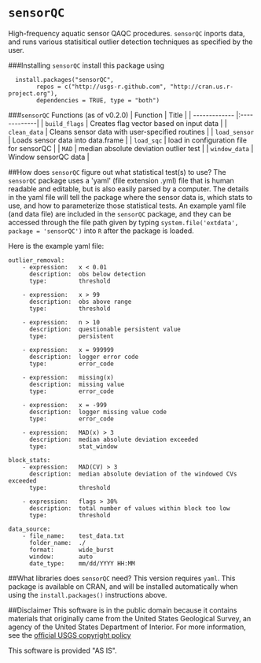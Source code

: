 `sensorQC`
========

High-frequency aquatic sensor QAQC procedures. `sensorQC` inports data, and runs various statisitical outlier detection techniques as specified by the user. 

###Installing `sensorQC`
install this package using

```
  install.packages("sensorQC", 
        repos = c("http://usgs-r.github.com", "http://cran.us.r-project.org"),
        dependencies = TRUE, type = "both")
```

###`sensorQC` Functions (as of v0.2.0)
| Function       | Title           |
| ------------- |:-------------|
| `build_flags` | Creates flag vector based on input data |
| `clean_data`  | Cleans sensor data with user-specified routines |
| `load_sensor` | Loads sensor data into data.frame |
| `load_sqc` | load in configuration file for sensorQC |
| `MAD` | median absolute deviation outlier test |
| `window_data` | Window sensorQC data |

##How does `sensorQC` figure out what statistical test(s) to use?
The `sensorQC` package uses a 'yaml' (file extension .yml) file that is human readable and editable, but is also easily parsed by a computer. The details in the yaml file will tell the package where the sensor data is, which stats to use, and how to parameterize those statistical tests. An example yaml file (and data file) are included in the `sensorQC` package, and they can be accessed through the file path given by typing `system.file('extdata', package = 'sensorQC')` into `R` after the package is loaded. 

Here is the example yaml file:
```
outlier_removal:
    - expression:   x < 0.01
      description:  obs below detection
      type:         threshold

    - expression:   x > 99
      description:  obs above range
      type:         threshold
      
    - expression:   n > 10
      description:  questionable persistent value  
      type:         persistent
      
    - expression:   x = 999999
      description:  logger error code
      type:         error_code
      
    - expression:   missing(x)
      description:  missing value
      type:         error_code      
      
    - expression:   x = -999
      description:  logger missing value code
      type:         error_code
      
    - expression:   MAD(x) > 3
      description:  median absolute deviation exceeded
      type:         stat_window

block_stats:
    - expression:   MAD(CV) > 3
      description:  median absolute deviation of the windowed CVs exceeded
      type:         threshold

    - expression:   flags > 30%
      description:  total number of values within block too low
      type:         threshold

data_source:
    - file_name:    test_data.txt
      folder_name:  ./
      format:       wide_burst
      window:       auto
      date_type:    mm/dd/YYYY HH:MM
```

##What libraries does `sensorQC` need?
This version requires `yaml`. This package is available on CRAN, and will be installed automatically when using the `install.packages()` instructions above.

##Disclaimer
This software is in the public domain because it contains materials that originally came from the United States Geological Survey, an agency of the United States Department of Interior. For more information, see the [official USGS copyright policy](http://www.usgs.gov/visual-id/credit_usgs.html#copyright/ "official USGS copyright policy")

This software is provided "AS IS".